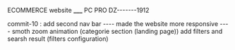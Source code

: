 ECOMMERCE website **\_\_\_** PC PRO DZ-------1912

commit-10 :
add second nav bar ----
made the website more responsive ----
smoth zoom animation (categorie section (landing page))
add filters and searsh result (filters configuration)
